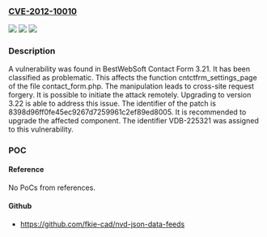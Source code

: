 ### [CVE-2012-10010](https://cve.mitre.org/cgi-bin/cvename.cgi?name=CVE-2012-10010)
![](https://img.shields.io/static/v1?label=Product&message=Contact%20Form&color=blue)
![](https://img.shields.io/static/v1?label=Version&message=%3D%203.21%20&color=brighgreen)
![](https://img.shields.io/static/v1?label=Vulnerability&message=CWE-352%20Cross-Site%20Request%20Forgery&color=brighgreen)

### Description

A vulnerability was found in BestWebSoft Contact Form 3.21. It has been classified as problematic. This affects the function cntctfrm_settings_page of the file contact_form.php. The manipulation leads to cross-site request forgery. It is possible to initiate the attack remotely. Upgrading to version 3.22 is able to address this issue. The identifier of the patch is 8398d96ff0fe45ec9267d7259961c2ef89ed8005. It is recommended to upgrade the affected component. The identifier VDB-225321 was assigned to this vulnerability.

### POC

#### Reference
No PoCs from references.

#### Github
- https://github.com/fkie-cad/nvd-json-data-feeds


